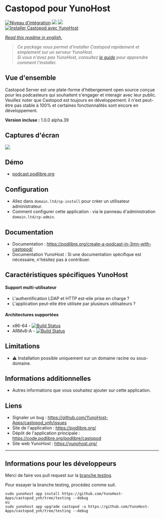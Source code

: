 # Castopod pour YunoHost

[![Niveau d'intégration](https://dash.yunohost.org/integration/castopod.svg)](https://dash.yunohost.org/appci/app/castopod) ![](https://ci-apps.yunohost.org/ci/badges/castopod.status.svg) ![](https://ci-apps.yunohost.org/ci/badges/castopod.maintain.svg)  
[![Installer Castopod avec YunoHost](https://install-app.yunohost.org/install-with-yunohost.svg)](https://install-app.yunohost.org/?app=castopod)

*[Read this readme in english.](./README.md)* 

> *Ce package vous permet d'installer Castopod rapidement et simplement sur un serveur YunoHost.  
Si vous n'avez pas YunoHost, consultez [le guide](https://yunohost.org/#/install) pour apprendre comment l'installer.*

## Vue d'ensemble
Castopod Server est une plate-forme d'hébergement open source conçue pour les podcasteurs qui souhaitent s'engager et interagir avec leur public. Veuillez noter que Castopod est toujours en développement: il n'est peut-être pas stable à 100% et certaines fonctionnalités sont encore en développement.

**Version incluse :** 1.0.0 alpha.39

## Captures d'écran

![](https://podlibre.org/content/images/2020/12/Parisian-Podcast.png)

## Démo

 * [podcast.podlibre.org](https://podcast.podlibre.org/@podlibre_fr)

## Configuration

 * Allez dans `domain.ltd/cp-install` pour créer un utilisateur administrateur.
 * Comment configurer cette application : via le panneau d'administration `domain.ltd/cp-admin`.

## Documentation

 * Documentation : https://podlibre.org/create-a-podcast-in-3mn-with-castopod/
 * Documentation YunoHost : Si une documentation spécifique est nécessaire, n'hésitez pas à contribuer.

## Caractéristiques spécifiques YunoHost

#### Support multi-utilisateur

* L'authentification LDAP et HTTP est-elle prise en charge ?
* L'application peut-elle être utilisée par plusieurs utilisateurs ?

#### Architectures supportées

* x86-64 - [![Build Status](https://ci-apps.yunohost.org/ci/logs/castopod%20%28Apps%29.svg)](https://ci-apps.yunohost.org/ci/apps/castopod/)
* ARMv8-A - [![Build Status](https://ci-apps-arm.yunohost.org/ci/logs/castopod%20%28Apps%29.svg)](https://ci-apps-arm.yunohost.org/ci/apps/castopod/)

## Limitations

* :warning: Installation possible uniquement sur un domaine racine ou sous-domaine.

## Informations additionnelles

* Autres informations que vous souhaitez ajouter sur cette application.

## Liens

 * Signaler un bug : https://github.com/YunoHost-Apps/castopod_ynh/issues
 * Site de l'application : https://podlibre.org/
 * Dépôt de l'application principale : https://code.podlibre.org/podlibre/castopod
 * Site web YunoHost : https://yunohost.org/

---

## Informations pour les développeurs

Merci de faire vos pull request sur la [branche testing](https://github.com/YunoHost-Apps/castopod_ynh/tree/testing).

Pour essayer la branche testing, procédez comme suit.
```
sudo yunohost app install https://github.com/YunoHost-Apps/castopod_ynh/tree/testing --debug
ou
sudo yunohost app upgrade castopod -u https://github.com/YunoHost-Apps/castopod_ynh/tree/testing --debug
```
